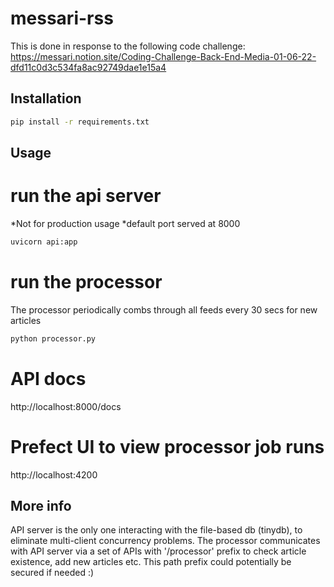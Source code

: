 # messari-rss
This is done in response to the following code challenge:
https://messari.notion.site/Coding-Challenge-Back-End-Media-01-06-22-dfd11c0d3c534fa8ac92749dae1e15a4


## Installation

```bash
pip install -r requirements.txt
```

## Usage

# run the api server
*Not for production usage
*default port served at 8000

```bash
uvicorn api:app
```

# run the processor
The processor periodically combs through all feeds every 30 secs for new articles

```bash
python processor.py
```

# API docs
http://localhost:8000/docs

# Prefect UI to view processor job runs
http://localhost:4200

## More info
API server is the only one interacting with the file-based db (tinydb), to eliminate multi-client concurrency problems.
The processor communicates with API server via a set of APIs with '/processor' prefix to check article existence, add new articles etc.  This path prefix could potentially be secured if needed :)


